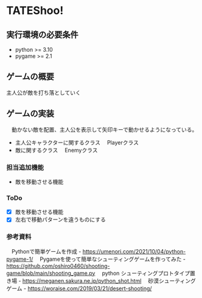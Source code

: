 # TATEShoo!
## 実行環境の必要条件
* python >= 3.10
* pygame >= 2.1

## ゲームの概要
主人公が敵を打ち落としていく

## ゲームの実装
　動かない敵を配置、主人公を表示して矢印キーで動かせるようになっている。
* 主人公キャラクターに関するクラス
　Playerクラス
* 敵に関するクラス
　Enemyクラス
### 担当追加機能
* 敵を移動させる機能
### ToDo
- [x] 敵を移動させる機能
- [x] 左右で移動パターンを違うものにする
### 参考資料
　Pythonで簡単ゲームを作成 - https://umenori.com/2021/10/04/python-pygame-1/
　Pygameを使って簡単なシューティングゲームを作ってみた - https://github.com/oshiro0460/shooting-game/blob/main/shooting_game.py
　python シューティングプロトタイプ置き場 - https://meganen.sakura.ne.jp/python_shot.html
　砂漠シューティングゲーム - https://woraise.com/2019/03/21/desert-shooting/
